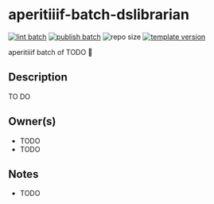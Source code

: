 # aperitiiif-batch-dslibrarian
[![lint batch](https://github.com/middlicomp/aperitiiif-batch-dslibrarian/actions/workflows/lint-batch.yml/badge.svg)](https://github.com/middlicomp/aperitiiif-batch-dslibrarian/actions/workflows/lint-batch.yml) [![publish batch](https://github.com/middlicomp/aperitiiif-batch-dslibrarian/actions/workflows/publish-batch.yml/badge.svg)](https://github.com/middlicomp/aperitiiif-batch-dslibrarian/actions/workflows/publish-batch.yml) ![repo size](https://img.shields.io/github/repo-size/middlicomp/aperitiiif-batch-dslibrarian)
[![template version](https://img.shields.io/badge/template%20version-v0.1.0-9cf)](.template-version)

aperitiiif batch of TODO 🥂

## Description

TO DO

## Owner(s)
- TODO
- TODO

## Notes
- TODO
